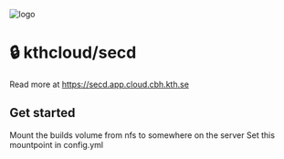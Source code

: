 ![logo](https://github.com/kthcloud/secd/assets/35996839/561d42fb-8484-4702-a4c2-32c75499599b)

# 🔒 kthcloud/secd
Read more at https://secd.app.cloud.cbh.kth.se

## Get started
Mount the builds volume from nfs to somewhere on the server
Set this mountpoint in config.yml

